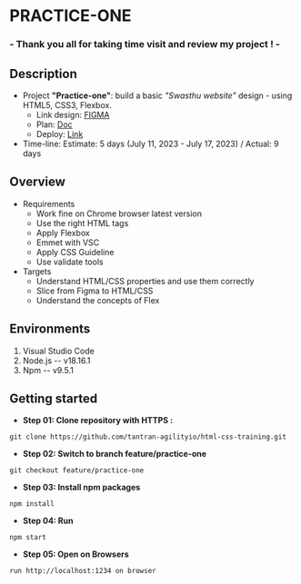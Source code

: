 # PRACTICE-ONE
### - Thank you all for taking time visit and review my project ! -
## Description
- Project **"Practice-one"**: build a basic *"Swasthu website"* design - using HTML5, CSS3, Flexbox.
    - Link design: [FIGMA](https://www.figma.com/file/fPgVhV6lef9uCoBH4YiEm7/Swasthu-website-(Community)?node-id=0%3A1&mode=dev)
    - Plan: [Doc](https://docs.google.com/document/d/1i5yfSNclPl8lYqqhsBx3LIiI4JrjbecYHukpb8H7bLI/edit)
    - Deploy: [Link](https://html-css-training-rg8k.vercel.app/)
- Time-line: Estimate: 5 days (July 11, 2023 - July 17, 2023) / Actual: 9 days

## Overview
- Requirements
    - Work fine on Chrome browser latest version
    - Use the right HTML tags
    - Apply Flexbox
    - Emmet with VSC
    - Apply CSS Guideline
    - Use validate tools
- Targets
    - Understand HTML/CSS properties and use them correctly
    - Slice from Figma to HTML/CSS
    - Understand the concepts of Flex

## Environments
1. Visual Studio Code
2. Node.js -- v18.16.1
3. Npm -- v9.5.1

## Getting started
- **Step 01: Clone repository with HTTPS :**
~~~
git clone https://github.com/tantran-agilityio/html-css-training.git
~~~
- **Step 02: Switch to branch feature/practice-one**
~~~
git checkout feature/practice-one
~~~
- **Step 03: Install npm packages**
~~~
npm install
~~~
- **Step 04: Run**
~~~
npm start
~~~
- **Step 05: Open on Browsers**
~~~
run http://localhost:1234 on browser